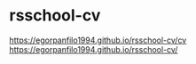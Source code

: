  # rsschool-cv
 https://egorpanfilo1994.github.io/rsschool-cv/cv
https://egorpanfilo1994.github.io/rsschool-cv/
